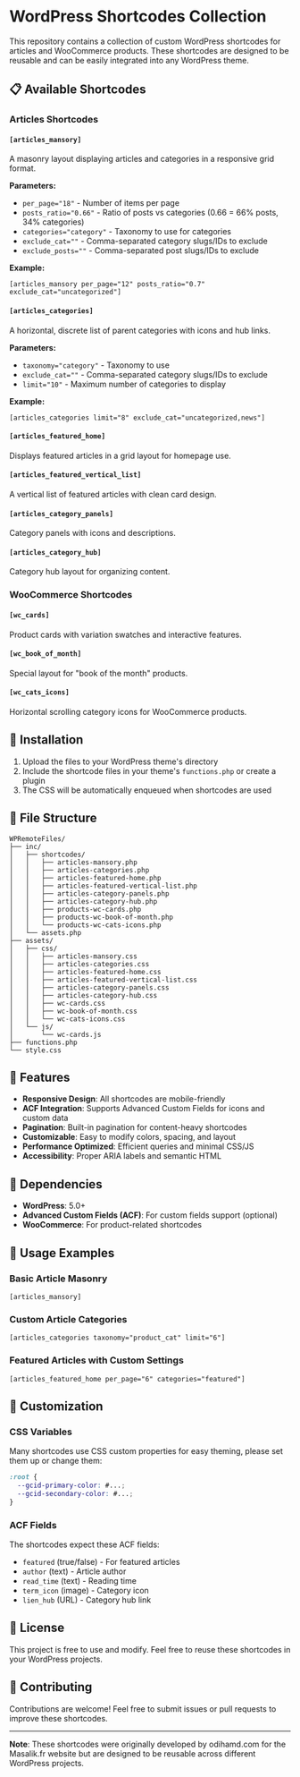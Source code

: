 # WordPress Shortcodes Collection

This repository contains a collection of custom WordPress shortcodes for articles and WooCommerce products. These shortcodes are designed to be reusable and can be easily integrated into any WordPress theme.

## 📋 Available Shortcodes

### Articles Shortcodes

#### `[articles_mansory]`
A masonry layout displaying articles and categories in a responsive grid format.

**Parameters:**
- `per_page="18"` - Number of items per page
- `posts_ratio="0.66"` - Ratio of posts vs categories (0.66 = 66% posts, 34% categories)
- `categories="category"` - Taxonomy to use for categories
- `exclude_cat=""` - Comma-separated category slugs/IDs to exclude
- `exclude_posts=""` - Comma-separated post slugs/IDs to exclude

**Example:**
```
[articles_mansory per_page="12" posts_ratio="0.7" exclude_cat="uncategorized"]
```

#### `[articles_categories]`
A horizontal, discrete list of parent categories with icons and hub links.

**Parameters:**
- `taxonomy="category"` - Taxonomy to use
- `exclude_cat=""` - Comma-separated category slugs/IDs to exclude
- `limit="10"` - Maximum number of categories to display

**Example:**
```
[articles_categories limit="8" exclude_cat="uncategorized,news"]
```

#### `[articles_featured_home]`
Displays featured articles in a grid layout for homepage use.

#### `[articles_featured_vertical_list]`
A vertical list of featured articles with clean card design.

#### `[articles_category_panels]`
Category panels with icons and descriptions.

#### `[articles_category_hub]`
Category hub layout for organizing content.

### WooCommerce Shortcodes

#### `[wc_cards]`
Product cards with variation swatches and interactive features.

#### `[wc_book_of_month]`
Special layout for "book of the month" products.

#### `[wc_cats_icons]`
Horizontal scrolling category icons for WooCommerce products.

## 🚀 Installation

1. Upload the files to your WordPress theme's directory
2. Include the shortcode files in your theme's `functions.php` or create a plugin
3. The CSS will be automatically enqueued when shortcodes are used

## 📁 File Structure

```
WPRemoteFiles/
├── inc/
│   ├── shortcodes/
│   │   ├── articles-mansory.php
│   │   ├── articles-categories.php
│   │   ├── articles-featured-home.php
│   │   ├── articles-featured-vertical-list.php
│   │   ├── articles-category-panels.php
│   │   ├── articles-category-hub.php
│   │   ├── products-wc-cards.php
│   │   ├── products-wc-book-of-month.php
│   │   └── products-wc-cats-icons.php
│   └── assets.php
├── assets/
│   ├── css/
│   │   ├── articles-mansory.css
│   │   ├── articles-categories.css
│   │   ├── articles-featured-home.css
│   │   ├── articles-featured-vertical-list.css
│   │   ├── articles-category-panels.css
│   │   ├── articles-category-hub.css
│   │   ├── wc-cards.css
│   │   ├── wc-book-of-month.css
│   │   └── wc-cats-icons.css
│   └── js/
│       └── wc-cards.js
├── functions.php
└── style.css
```

## 🎨 Features

- **Responsive Design**: All shortcodes are mobile-friendly
- **ACF Integration**: Supports Advanced Custom Fields for icons and custom data
- **Pagination**: Built-in pagination for content-heavy shortcodes
- **Customizable**: Easy to modify colors, spacing, and layout
- **Performance Optimized**: Efficient queries and minimal CSS/JS
- **Accessibility**: Proper ARIA labels and semantic HTML

## 🔧 Dependencies

- **WordPress**: 5.0+
- **Advanced Custom Fields (ACF)**: For custom fields support (optional)
- **WooCommerce**: For product-related shortcodes

## 📝 Usage Examples

### Basic Article Masonry
```
[articles_mansory]
```

### Custom Article Categories
```
[articles_categories taxonomy="product_cat" limit="6"]
```

### Featured Articles with Custom Settings
```
[articles_featured_home per_page="6" categories="featured"]
```

## 🎯 Customization

### CSS Variables
Many shortcodes use CSS custom properties for easy theming, please set them up or change them:

```css
:root {
  --gcid-primary-color: #...;
  --gcid-secondary-color: #...;
}
```

### ACF Fields
The shortcodes expect these ACF fields:
- `featured` (true/false) - For featured articles
- `author` (text) - Article author
- `read_time` (text) - Reading time
- `term_icon` (image) - Category icon
- `lien_hub` (URL) - Category hub link

## 📄 License

This project is free to use and modify. Feel free to reuse these shortcodes in your WordPress projects.

## 🤝 Contributing

Contributions are welcome! Feel free to submit issues or pull requests to improve these shortcodes.

---

**Note**: These shortcodes were originally developed by odihamd.com for the Masalik.fr website but are designed to be reusable across different WordPress projects.
